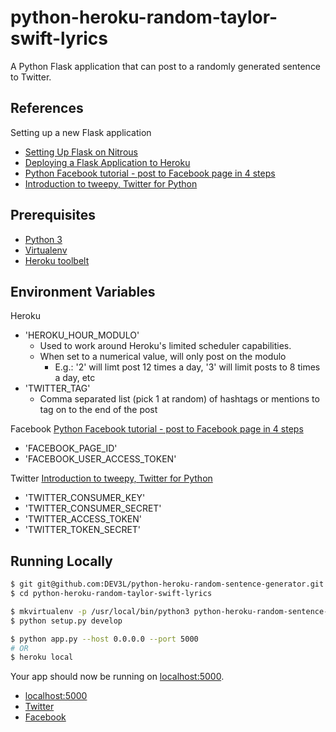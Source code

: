 # python-heroku-random-taylor-swift-lyrics

A Python Flask application that can post to a randomly generated sentence to Twitter.


## References

Setting up a new Flask application

- [Setting Up Flask on Nitrous](https://community.nitrous.io/tutorials/setting-up-flask-on-nitrous)
- [Deploying a Flask Application to Heroku](https://community.nitrous.io/tutorials/deploying-a-flask-application-to-heroku)
- [Python Facebook tutorial - post to Facebook page in 4 steps](http://nodotcom.org/python-facebook-tutorial.html)
- [Introduction to tweepy, Twitter for Python](http://pythoncentral.io/introduction-to-tweepy-twitter-for-python/)


## Prerequisites

- [Python 3](https://www.python.org/downloads/)
- [Virtualenv](http://docs.python-guide.org/en/latest/dev/virtualenvs/)
- [Heroku toolbelt](https://devcenter.heroku.com/articles/heroku-command-line)


## Environment Variables

Heroku
- 'HEROKU_HOUR_MODULO'
  - Used to work around Heroku's limited scheduler capabilities.
  - When set to a numerical value, will only post on the modulo
    - E.g.: '2' will limt post 12 times a day, '3' will limit posts to 8 times a day, etc 
- 'TWITTER_TAG'
  - Comma separated list (pick 1 at random) of hashtags or mentions to tag on to the end of the post 

Facebook
[Python Facebook tutorial - post to Facebook page in 4 steps](http://nodotcom.org/python-facebook-tutorial.html)
- 'FACEBOOK_PAGE_ID'
- 'FACEBOOK_USER_ACCESS_TOKEN'

Twitter
[Introduction to tweepy, Twitter for Python](http://pythoncentral.io/introduction-to-tweepy-twitter-for-python/)
- 'TWITTER_CONSUMER_KEY'
- 'TWITTER_CONSUMER_SECRET' 
- 'TWITTER_ACCESS_TOKEN'
- 'TWITTER_TOKEN_SECRET'


## Running Locally

```sh
$ git git@github.com:DEV3L/python-heroku-random-sentence-generator.git
$ cd python-heroku-random-taylor-swift-lyrics

$ mkvirtualenv -p /usr/local/bin/python3 python-heroku-random-sentence-generator-lyrics
$ python setup.py develop

$ python app.py --host 0.0.0.0 --port 5000
# OR
$ heroku local
```

Your app should now be running on [localhost:5000](http://localhost:5000/).

- [localhost:5000](http://localhost:5000/)
- [Twitter](http://localhost:5000/facebook)
- [Facebook](http://localhost:5000/twitter)
